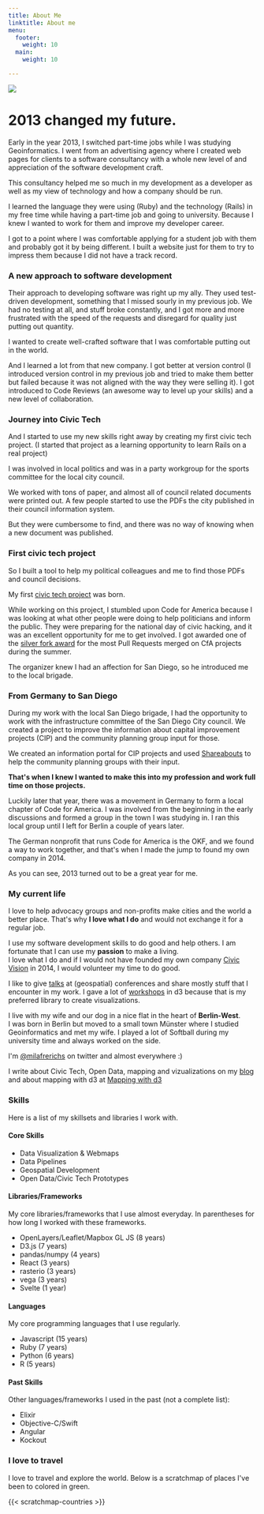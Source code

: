 ```yaml
---
title: About Me
linktitle: About me
menu:
  footer:
    weight: 10
  main:
    weight: 10

---
```

![](https://res.cloudinary.com/civicvision/image/upload/f_auto,q_auto,h_800,dpr_auto,c_limit/milafrerichs.com/IMG_0583.jpg)

# 2013 changed my future.

Early in the year 2013, I switched part-time jobs while I was studying Geoinformatics. I went from an advertising agency where I created web pages for clients to a software consultancy with a whole new level of and appreciation of the software development craft.

This consultancy helped me so much in my development as a developer as well as my view of technology and how a company should be run.

I learned the language they were using (Ruby) and the technology (Rails) in my free time while having a part-time job and going to university.  Because I knew I wanted to work for them and improve my developer career.

I got to a point where I was comfortable applying for a student job with them and probably got it by being different. I built a website just for them to try to impress them because I did not have a track record.

### A new approach to software development

Their approach to developing software was right up my ally. They used test-driven development, something that I missed sourly in my previous job. We had no testing at all, and stuff broke constantly, and I got more and more frustrated with the speed of the requests and disregard for quality just putting out quantity.

I wanted to create well-crafted software that I was comfortable putting out in the world.

And I learned a lot from that new company. I got better at version control (I introduced version control in my previous job and tried to make them better but failed because it was not aligned with the way they were selling it). I got introduced to Code Reviews (an awesome way to level up your skills) and a new level of collaboration.

### Journey into Civic Tech

And I started to use my new skills right away by creating my first civic tech project. (I started that project as a learning opportunity to learn Rails on a real project)

I was involved in local politics and was in a party workgroup for the sports committee for the local city council.

We worked with tons of paper, and almost all of council related documents were printed out. A few people started to use the PDFs the city published in their council information system.

But they were cumbersome to find, and there was no way of knowing when a new document was published.

### First civic tech project

So I built a tool to help my political colleagues and me to find those PDFs and council decisions.

My first [civic tech project](https://github.com/codeformuenster/offenerrat-ms) was born.

While working on this project, I stumbled upon Code for America because I was looking at what other people were doing to help politicians and inform the public. They were preparing for the national day of civic hacking, and it was an excellent opportunity for me to get involved. I got awarded one of the [silver fork award](https://www.codeforamerica.org/blog/2013/08/29/brigade-spotlight-a-summer-of-civic-hacking/) for the most Pull Requests merged on CfA projects during the summer.

The organizer knew I had an affection for San Diego, so he introduced me to the local brigade.

### From Germany to San Diego

During my work with the local San Diego brigade, I had the opportunity to work with the infrastructure committee of the San Diego City council. We created a project to improve the information about capital improvement projects (CIP) and the community planning group input for those.

We created an information portal for CIP projects and used [Shareabouts](https://github.com/openplans/shareabouts) to help the community planning groups with their input.

**That's when I knew I wanted to make this into my profession and work full time on those projects.**

Luckily later that year, there was a movement in Germany to form a local chapter of Code for America. I was involved from the beginning in the early discussions and formed a group in the town I was studying in. I ran this local group until I left for Berlin a couple of years later.

The German nonprofit that runs Code for America is the OKF, and we found a way to work together, and that's when I made the jump to found my own company in 2014.

As you can see, 2013 turned out to be a great year for me.

### My current life

I love to help advocacy groups and non-profits make cities and the world a better place. That's why **I love what I do** and would not exchange it for a regular job.

I use my software development skills to do good and help others. I am fortunate that I can use my **passion** to make a living.  
I love what I do and if I would not have founded my own company [Civic Vision](https://civicvision.de) in 2014, I would volunteer my time to do good.

I like to give [talks](/talks-workshops) at (geospatial) conferences and share mostly stuff that I encounter in my work. I gave a lot of [workshops](/talks-workshops) in d3 because that is my preferred library to create visualizations.

I live with my wife and our dog in a nice flat in the heart of **Berlin-West**.  
I was born in Berlin but moved to a small town Münster where I studied Geoinformatics and met my wife. I played a lot of Softball during my university time and always worked on the side.

I'm [@milafrerichs](https://twitter.com/milafrerichs) on twitter and almost everywhere :)

I write about Civic Tech, Open Data, mapping and vizualizations on my [blog](/articles) and about mapping with d3 at [Mapping with d3](https://mappingwithd3.com)

### Skills

Here is a list of my skillsets and libraries I work with.

#### Core Skills

* Data Visualization & Webmaps
* Data Pipelines
* Geospatial Development
* Open Data/Civic Tech Prototypes

#### Libraries/Frameworks

My core libraries/frameworks that I use almost everyday. In parentheses for how long I worked with these frameworks.

* OpenLayers/Leaflet/Mapbox GL JS (8 years)
* D3.js (7 years)
* pandas/numpy (4 years)
* React (3 years)
* rasterio (3 years)
* vega (3 years)
* Svelte (1 year)

#### Languages

My core programming languages that I use regularly.

* Javascript (15 years)
* Ruby (7 years)
* Python (6 years)
* R (5 years)

#### Past Skills

Other languages/frameworks I used in the past (not a complete list):

* Elixir
* Objective-C/Swift
* Angular
* Kockout

### I love to travel

I love to travel and explore the world. Below is a scratchmap of places I've been to colored in green.

{{< scratchmap-countries >}}